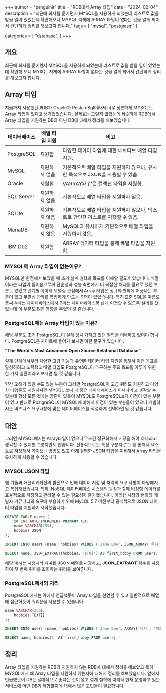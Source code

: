 +++
author = "penguinit"
title = "RDB에서 Array 타입"
date = "2024-02-04"
description = "최근에 회사를 옮기면서 MYSQL을 사용하게 되었는데  리스트로 값을 받을 일이 있었는데 확인해보니 MYSQL 자체에 ARRAY 타입이 없다는 것을 알게 되어서 간단하게 정리를 해보고자 합니다."
tags = [
    "mysql", "postgresql"
]

categories = [
    "database",
]
+++

## 개요

최근에 회사를 옮기면서 MYSQL을 사용하게 되었는데  리스트로 값을 받을 일이 있었는데 확인해 보니 MYSQL 자체에 ARRAY 타입이 없다는 것을 알게 되어서 간단하게 정리를 해보고자 합니다.

## Array 타입

지금까지 사용했던 RDB가 Oracle과 PostgreSql이라서 너무 당연하게 MYSQL도 Array 타입이 있다고 생각했었습니다. 실제로는 그렇지 않았는데 비슷하게 RDB에서 Array 타입을 지원하는 DB와 아닌 DB에 대해서 정리를 해보았습니다.

| 데이터베이스     | 배열 타입 지원 | 비고                                              |
|------------|----------|-------------------------------------------------|
| PostgreSQL | 지원함      | 다양한 데이터 타입에 대한 네이티브 배열 타입 지원.                   |
| MySQL      | 지원하지 않음  | 기본적으로 배열 타입을 지원하지 않으나, 유사한 목적으로 JSON을 사용할 수 있음. |
| Oracle     | 지원함      | VARRAY와 같은 컬렉션 타입을 지원함.                         |
| SQL Server | 지원하지 않음  | 기본적으로 배열 타입을 지원하지 않음.                           |
| SQLite     | 지원하지 않음  | 기본적으로 배열 타입을 지원하지 않으나, 텍스트로 간단한 리스트를 저장할 수 있음.  |
| MariaDB    | 지원하지 않음  | MySQL과 유사하게 기본적으로 배열 타입을 지원하지 않음.               |
| IBM Db2    | 지원함      | ARRAY 데이터 타입을 통해 배열 타입을 지원함.                    |

### MYSQL에 Array 타입이 없는이유?

MYSQL만 한정해서 보았을 때 초기 설계 철학과 목표를 이해할 필요가 있습니다. 배열이라는 타입이 들어옴으로써 단순성과 성능 측면에서 더 복잡한 처리를 필요로 했던 부분도 있었고 관계형 데이터 모델링 관점에서 Array 타입은 정규화 원칙에 어긋나는 부분이 있고 무결성 관리를 복잡하게 만드는 측면이 있었습니다. 특히 표준 SQL을 따름으로써 A라는 데이터베이스에서 B라는 데이터베이스로 쉽게 이전할 수 있도록 설계를 했었는데 이 부분도 많은 영향을 주었던 것 같습니다.

### PostgreSQL에는 Array 타입이 있는 이유?

해당 부분도 초기 PostgreSQL이 설계 당시 가지고 있던 철학을 이해하고 있어야 합니다. PostgreSQL은 사이트에 들어가 보시면 이런 문구가 있습니다.

**“The World's Most Advanced Open Source Relational Database”**

설계 단계에서부터 다양한 고급 기능과 유연한 데이터 타입 지원을 통해서 이런 목표를 달성하려고 노력했고 배열 타입도 PostgreSQL이 추구하는 주요 목표를 이루기 위한 한 가지 일환이라고 보시면 될 것 같습니다.

약간 오해가 있을 수도 있는 부분이 그러면 PostgreSQL이 고급 쿼리도 지원하고 다양한 타입들도 지원하니깐 MYSQL 보다 더 좋은 데이터베이스가 아니냐라고 생각할 수 있는데 항상 모든 것에는 장단이 있듯이 MYSQL도 PostgreSQL보다 이점이 있는 부분이 있고 반대로 PostgreSQL이 MYSQL에 비해서 이점이 있는 부분들이 있으니 개발하시는 비즈니스 요구사항에 맞는 데이터베이스를 적절하게 선택하면 될 것 같습니다.

## 대안

그러면 MYSQL에서는 Array타입이 없으니 무조건 정규화해서 저장을 해야 하나라고 생각할 수 있지만 그렇지만도 않습니다. 전통적으로는 특정 구분자 (”,”) 를 통해서 텍스트로 저장해서 가져오는 방법도 있고 아래 설명한 JSON 타입을 이용해서 Array 타입을 유사하게 사용할 수 있습니다.

### MYSQL JSON 타입

웹 기술과 애플리케이션의 발전으로 인해 데이터 저장 및 처리의 요구 사항이 다양해지고 복잡해졌습니다. 특히, NoSQL 데이터베이스 시스템의 등장과 함께 비정형 데이터를 효율적으로 저장하고 관리할 수 있는 필요성이 증가했습니다. 이러한 시장의 변화와 개발자 커뮤니티의 요구에 부응하기 위해 MySQL 5.7 버전부터 공식적으로 JSON 데이터 타입을 지원하기 시작했습니다.

```sql
CREATE TABLE users (
    id INT AUTO_INCREMENT PRIMARY KEY,
    name VARCHAR(255),
    hobbies JSON
);

INSERT INTO users (name, hobbies) VALUES ('Jane Doe', JSON_ARRAY('독서', '영화 감상', '요리'));

SELECT name, JSON_EXTRACT(hobbies, '$[0]') AS first_hobby FROM users;
```

해당 예시는 사용자의 취미를 JSON 배열로 저장하고, **JSON_EXTRACT** 함수를 사용하여 첫 번째 취미를 조회하는 쿼리를 보여줍니다.

### PostgreSQL에서의 처리

PostgreSQL에서는 위에서 언급했듯이 Array 타입을 선언할 수 있고 일반적으로 배열에 접근하듯이 쿼리문을 사용할 수 있습니다.

```sql
name VARCHAR(255),
    hobbies TEXT[]
);

INSERT INTO users (name, hobbies) VALUES ('Jane Doe', ARRAY['독서', '영화 감상', '요리']);

SELECT name, hobbies[1] AS first_hobby FROM users;
```

## 정리

Array 타입을 지원하는 RDB와 지원하지 않는 RDB에 대해서 정리를 해보았고 특히 MYSQL에서 왜 Array 타입을 지원하지 않는지에 대해서 정리를 해보았습니다. 앞에서 언급했듯이 DB는 절대적으로 좋다는 것이 없고 설계 철학에 따라서 현재 운영하고 있는 서비스에 어떤 DB가 적합할지에 대해서 많은 고민들이 필요합니다.